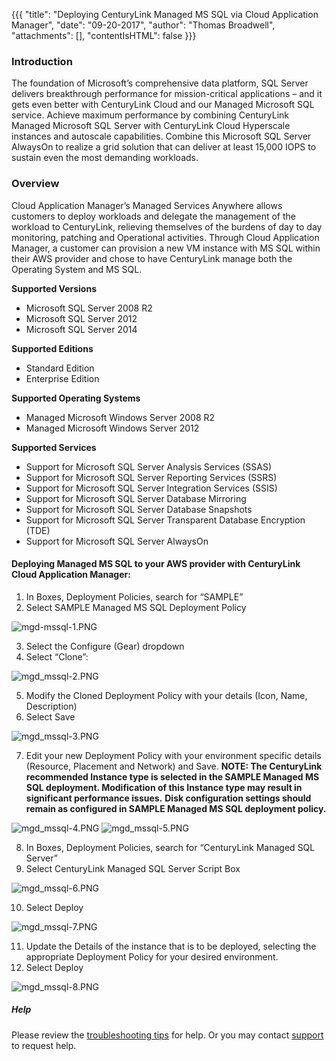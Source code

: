 {{{
  "title": "Deploying CenturyLink Managed MS SQL via Cloud Application Manager",
  "date": "09-20-2017",
  "author": "Thomas Broadwell",
  "attachments": [],
  "contentIsHTML": false
}}}

### Introduction
The foundation of Microsoft’s comprehensive data platform, SQL Server delivers breakthrough performance for mission-critical applications – and it gets even better with CenturyLink Cloud and our Managed Microsoft SQL service.
Achieve maximum performance by combining CenturyLink Managed Microsoft SQL Server with CenturyLink Cloud Hyperscale instances and autoscale capabilities. Combine this Microsoft SQL Server AlwaysOn to realize a grid solution that can deliver at least 15,000 IOPS to sustain even the most demanding workloads.

### Overview
Cloud Application Manager’s Managed Services Anywhere allows customers to deploy workloads and delegate the management of the workload to CenturyLink, relieving themselves of the burdens of day to day monitoring, patching and Operational activities.  Through Cloud Application Manager, a customer can provision a new VM instance with MS SQL within their AWS provider and chose to have CenturyLink manage both the Operating System and MS SQL.

**Supported Versions**
*  Microsoft SQL Server 2008 R2
*  Microsoft SQL Server 2012
*  Microsoft SQL Server 2014

**Supported Editions**
*  Standard Edition
*  Enterprise Edition

**Supported Operating Systems**
*	Managed Microsoft Windows Server 2008 R2
*	Managed Microsoft Windows Server 2012

**Supported Services**
*	Support for Microsoft SQL Server Analysis Services (SSAS)
*	Support for Microsoft SQL Server Reporting Services (SSRS)
*	Support for Microsoft SQL Server Integration Services (SSIS)
*	Support for Microsoft SQL Server Database Mirroring
*	Support for Microsoft SQL Server Database Snapshots
*	Support for Microsoft SQL Server Transparent Database Encryption (TDE)
*	Support for Microsoft SQL Server AlwaysOn


#### Deploying Managed MS SQL to your AWS provider with CenturyLink Cloud Application Manager:
1.	In Boxes, Deployment Policies, search for “SAMPLE”
2.	Select SAMPLE Managed MS SQL Deployment Policy 

![mgd-mssql-1.PNG](../../images/cloud-application-manager/mgd_mssql-1.PNG)

3.	Select the Configure (Gear) dropdown 
4.	Select “Clone”:

![mgd_mssql-2.PNG](../../images/cloud-application-manager/mgd_mssql-2.PNG)

5.	Modify the Cloned Deployment Policy with your details (Icon, Name, Description) 
6.	Select Save

![mgd_mssql-3.PNG](../../images/cloud-application-manager/mgd_mssql-3.PNG)

7.	Edit your new Deployment Policy with your environment specific details (Resource, Placement and Network) and Save. 
**NOTE:  The CenturyLink recommended Instance type is selected in the SAMPLE Managed MS SQL deployment.  Modification of this Instance type may result in significant performance issues.**
**Disk configuration settings should remain as configured in SAMPLE Managed MS SQL deployment policy.**

![mgd_mssql-4.PNG](../../images/cloud-application-manager/mgd_mssql-4.PNG)
![mgd_mssql-5.PNG](../../images/cloud-application-manager/mgd_mssql-5.PNG)

8.	In Boxes, Deployment Policies, search for “CenturyLink Managed SQL Server”
9.	Select CenturyLink Managed SQL Server Script Box

![mgd_mssql-6.PNG](../../images/cloud-application-manager/mgd_mssql-6.PNG)

10.	Select Deploy

![mgd_mssql-7.PNG](../../images/cloud-application-manager/mgd_mssql-7.PNG)

11.	Update the Details of the instance that is to be deployed, selecting the appropriate Deployment Policy for your desired environment.
12.	Select Deploy

![mgd_mssql-8.PNG](../../images/cloud-application-manager/mgd_mssql-8.PNG)

##### Help

Please review the [troubleshooting tips](../Troubleshooting/troubleshooting-tips.md) for help. Or you may contact [support](http://managedservices.ctl.io) to request help.
